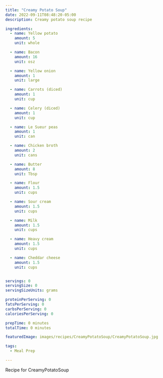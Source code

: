 ```yaml
---
title: "Creamy Potato Soup"
date: 2022-09-11T08:48:20-05:00
description: Creamy potato soup recipe

ingredients:
  - name: Yellow potato
    amount: 5
    unit: whole

  - name: Bacon
    amount: 16
    unit: osz

  - name: Yellow onion
    amount: 1
    unit: large

  - name: Carrots (diced)
    amount: 1
    unit: cup

  - name: Celery (diced)
    amount: 1
    unit: cup

  - name: Le Sueur peas
    amount: 1
    unit: can

  - name: Chicken broth
    amount: 2
    unit: cans

  - name: Butter
    amount: 8
    unit: Tbsp

  - name: Flour
    amount: 1.5
    unit: cups

  - name: Sour cream
    amount: 1.5
    unit: cups

  - name: Milk
    amount: 1.5
    unit: cups

  - name: Heavy cream
    amount: 1.5
    unit: cups

  - name: Cheddar cheese
    amount: 1.5
    unit: cups


servings: 0
servingSize: 0
servingSizeUnits: grams

proteinPerServing: 0
fatsPerServing: 0
carbsPerServing: 0
caloriesPerServing: 0

prepTime: 0 minutes
totalTime: 0 minutes

featuredImage: images/recipes/CreamyPotatoSoup/CreamyPotatoSoup.jpg

tags:
  - Meal Prep

---
```


Recipe for CreamyPotatoSoup